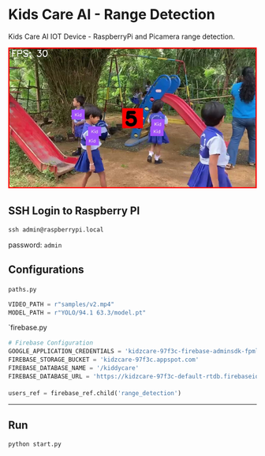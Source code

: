 # Kids Care AI - Range Detection

Kids Care AI IOT Device - RaspberryPi and Picamera range detection.

![schemetic](YOLO/frame_sample.jpg)

## SSH Login to Raspberry PI

```cmd
ssh admin@raspberrypi.local
```

password: `admin`

## Configurations

`paths.py`

```python
VIDEO_PATH = r"samples/v2.mp4"
MODEL_PATH = r"YOLO/94.1 63.3/model.pt"
```

`firebase.py

```python
# Firebase Configuration
GOOGLE_APPLICATION_CREDENTIALS = 'kidzcare-97f3c-firebase-adminsdk-fpml6-3904295b4d.json'
FIREBASE_STORAGE_BUCKET = 'kidzcare-97f3c.appspot.com'
FIREBASE_DATABASE_NAME = '/kiddycare'
FIREBASE_DATABASE_URL = 'https://kidzcare-97f3c-default-rtdb.firebaseio.com'

users_ref = firebase_ref.child('range_detection')
````

--- 

## Run

 ```bash
 python start.py
 ```
